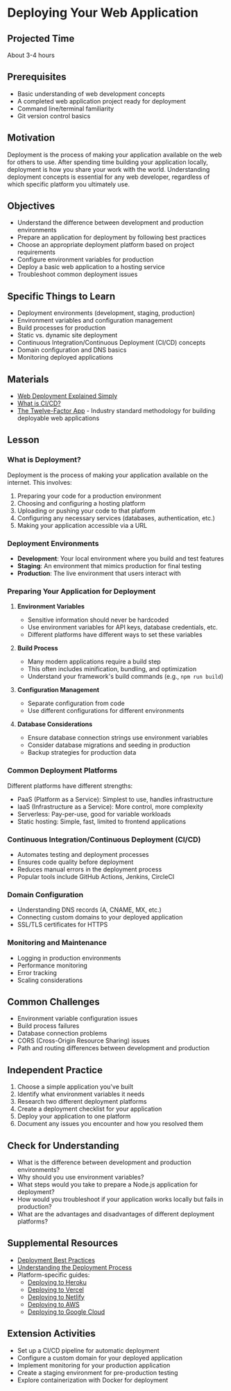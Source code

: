 # Deploying Your Web Application

## Projected Time
About 3-4 hours

## Prerequisites
- Basic understanding of web development concepts
- A completed web application project ready for deployment
- Command line/terminal familiarity
- Git version control basics

## Motivation
Deployment is the process of making your application available on the web for others to use. After spending time building your application locally, deployment is how you share your work with the world. Understanding deployment concepts is essential for any web developer, regardless of which specific platform you ultimately use.

## Objectives
- Understand the difference between development and production environments
- Prepare an application for deployment by following best practices
- Choose an appropriate deployment platform based on project requirements
- Configure environment variables for production
- Deploy a basic web application to a hosting service
- Troubleshoot common deployment issues

## Specific Things to Learn
- Deployment environments (development, staging, production)
- Environment variables and configuration management
- Build processes for production
- Static vs. dynamic site deployment
- Continuous Integration/Continuous Deployment (CI/CD) concepts
- Domain configuration and DNS basics
- Monitoring deployed applications

## Materials
- [Web Deployment Explained Simply](https://www.youtube.com/watch?v=M6i8F8-Jz8k)
- [What is CI/CD?](https://www.redhat.com/en/topics/devops/what-is-ci-cd)
- [The Twelve-Factor App](https://12factor.net/) - Industry standard methodology for building deployable web applications


## Lesson

### What is Deployment?
Deployment is the process of making your application available on the internet. This involves:
1. Preparing your code for a production environment
2. Choosing and configuring a hosting platform
3. Uploading or pushing your code to that platform
4. Configuring any necessary services (databases, authentication, etc.)
5. Making your application accessible via a URL


### Deployment Environments
- **Development**: Your local environment where you build and test features
- **Staging**: An environment that mimics production for final testing
- **Production**: The live environment that users interact with

### Preparing Your Application for Deployment

1. **Environment Variables**
   - Sensitive information should never be hardcoded
   - Use environment variables for API keys, database credentials, etc.
   - Different platforms have different ways to set these variables
2. **Build Process**
   - Many modern applications require a build step
   - This often includes minification, bundling, and optimization
   - Understand your framework's build commands (e.g., `npm run build`)

3. **Configuration Management**
   - Separate configuration from code
   - Use different configurations for different environments

4. **Database Considerations**
   - Ensure database connection strings use environment variables
   - Consider database migrations and seeding in production
   - Backup strategies for production data

### Common Deployment Platforms
Different platforms have different strengths:
- PaaS (Platform as a Service): Simplest to use, handles infrastructure
- IaaS (Infrastructure as a Service): More control, more complexity
- Serverless: Pay-per-use, good for variable workloads
- Static hosting: Simple, fast, limited to frontend applications

### Continuous Integration/Continuous Deployment (CI/CD)
- Automates testing and deployment processes
- Ensures code quality before deployment
- Reduces manual errors in the deployment process
- Popular tools include GitHub Actions, Jenkins, CircleCI

### Domain Configuration
- Understanding DNS records (A, CNAME, MX, etc.)
- Connecting custom domains to your deployed application
- SSL/TLS certificates for HTTPS

### Monitoring and Maintenance
- Logging in production environments
- Performance monitoring
- Error tracking
- Scaling considerations

## Common Challenges
- Environment variable configuration issues
- Build process failures
- Database connection problems
- CORS (Cross-Origin Resource Sharing) issues
- Path and routing differences between development and production

## Independent Practice
1. Choose a simple application you've built
2. Identify what environment variables it needs
3. Research two different deployment platforms
4. Create a deployment checklist for your application
5. Deploy your application to one platform
6. Document any issues you encounter and how you resolved them

## Check for Understanding
- What is the difference between development and production environments?
- Why should you use environment variables?
- What steps would you take to prepare a Node.js application for deployment?
- How would you troubleshoot if your application works locally but fails in production?
- What are the advantages and disadvantages of different deployment platforms?

## Supplemental Resources
- [Deployment Best Practices](https://www.freecodecamp.org/news/deployment-best-practices/)
- [Understanding the Deployment Process](https://www.atlassian.com/continuous-delivery/principles/deployment-best-practices)
- Platform-specific guides:
   - [Deploying to Heroku](link-to-heroku-guide)
   - [Deploying to Vercel](link-to-vercel-guide)
   - [Deploying to Netlify](link-to-netlify-guide)
   - [Deploying to AWS](link-to-aws-guide)
   - [Deploying to Google Cloud](link-to-gcp-guide)

## Extension Activities
- Set up a CI/CD pipeline for automatic deployment
- Configure a custom domain for your deployed application
- Implement monitoring for your production application
- Create a staging environment for pre-production testing
- Explore containerization with Docker for deployment
